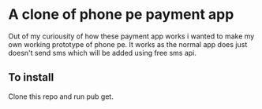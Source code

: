 # A clone of phone pe payment app

Out of my curiousity of how these payment app works i wanted to make my own working prototype of phone pe.
It works as the normal app does just doesn't send sms which will be added using free sms api.

## To install

Clone this repo and run pub get.


